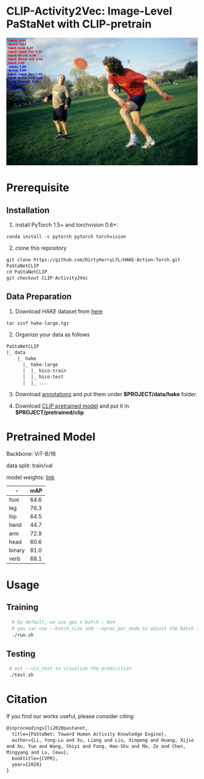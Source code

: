 **CLIP-Activity2Vec**: Image-Level PaStaNet with CLIP-pretrain
========

<div class="center"><img src="./images/im1.jpg"></div>

# Prerequisite

## Installation
1. install PyTorch 1.5+ and torchvision 0.6+:

```
conda install -c pytorch pytorch torchvision
```

2. clone this repository
```
git clone https://github.com/DirtyHarryLYL/HAKE-Action-Torch.git PaStaNetCLIP
cd PaStaNetCLIP
git checkout CLIP-Activity2Vec

```


## Data Preparation
1. Download HAKE dataset from [here](https://1drv.ms/u/s!ArUVoRxpBphYgtVPpYBkJoJ1x6_HiQ?e=pWdrTY)

```
tar xzvf hake-large.tgz 
```

2. Organize your data as follows
```
PaStaNetCLIP
|_ data
    |_ hake
      |_ hake-large
      |  |_ hico-train
      |  |_ hico-test
      |  |_ ...
```
3. Download [annotations](https://pan.baidu.com/s/1pO_Ohf0uNP2_P_WUEt9hYQ?pwd=qnhd) and put them under **$PROJECT/data/hake** folder.


4. Download [CLIP pretrained model](https://pan.baidu.com/s/1sfrzvEreatblK_2zcD3oVg?pwd=84ks) and put it in **$PROJECT/pretrained/clip**


# Pretrained Model

Backbone: ViT-B/16

data split: train/val

model weights: [link](https://pan.baidu.com/s/11UPH3EH5_ZbE7X3G6WvwTw?pwd=t3wl)


| -      | mAP |
| ----------- | ----------- | 
| foot    |   64.6     |
| leg    |    76.3    |
| hip    |    64.5    |
| hand    |   44.7     |
| arm    |    72.9    |
| head    |    60.6    |
| binary    |    81.0    |
| verb    |  68.1      |


# Usage 

## Training

```bash
  # by default, we use gpu x batch : 8x4
  # you can use --batch_size and --nproc_per_node to adjust the batch size and number of GPUS. 
  ./run.sh
```

## Testing
```bash
 # set --vis_test to visualize the predicition
 ./test.sh
```




# Citation
If you find our works useful, please consider citing:
```
@inproceedings{li2020pastanet,
  title={PaStaNet: Toward Human Activity Knowledge Engine},
  author={Li, Yong-Lu and Xu, Liang and Liu, Xinpeng and Huang, Xijie and Xu, Yue and Wang, Shiyi and Fang, Hao-Shu and Ma, Ze and Chen, Mingyang and Lu, Cewu},
  booktitle={CVPR},
  year={2020}
}

```
